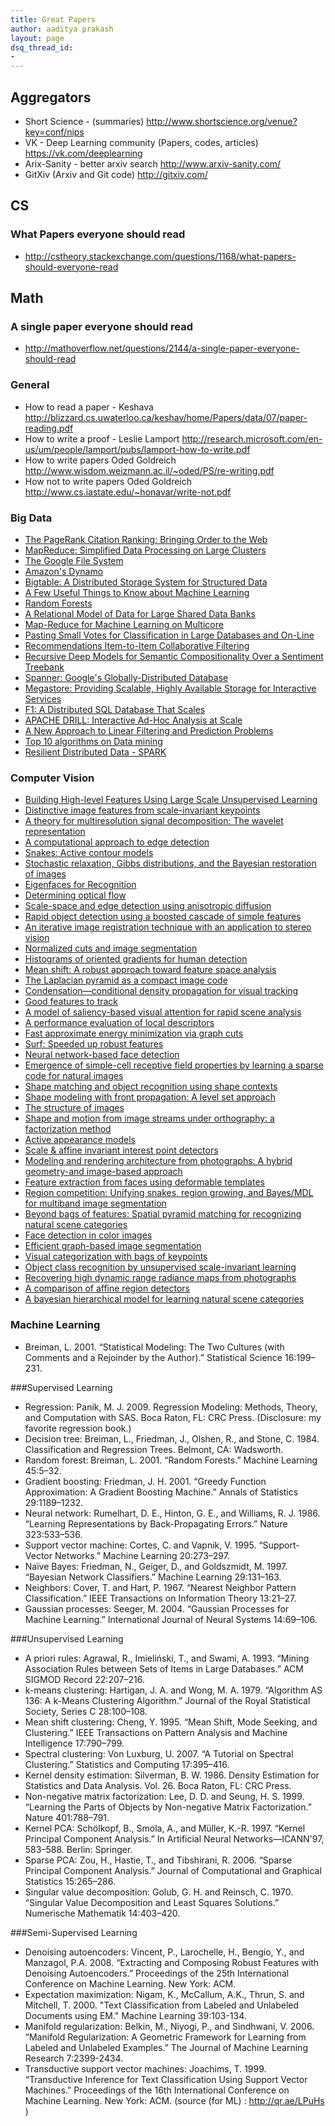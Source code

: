```yaml
---
title: Great Papers
author: aaditya prakash
layout: page
dsq_thread_id:
- 
---
```


## Aggregators
 * Short Science - (summaries) <http://www.shortscience.org/venue?key=conf/nips>
 * VK - Deep Learning community (Papers, codes, articles) <https://vk.com/deeplearning>
 * Arix-Sanity - better arxiv search <http://www.arxiv-sanity.com/>
 * GitXiv (Arxiv and Git code) <http://gitxiv.com/>

## CS
### What Papers everyone should read
  * <http://cstheory.stackexchange.com/questions/1168/what-papers-should-everyone-read>

## Math
### A single paper everyone should read
  * <http://mathoverflow.net/questions/2144/a-single-paper-everyone-should-read>


### General
  * How to read a paper - Keshava <http://blizzard.cs.uwaterloo.ca/keshav/home/Papers/data/07/paper-reading.pdf>
  * How to write a proof - Leslie Lamport <http://research.microsoft.com/en-us/um/people/lamport/pubs/lamport-how-to-write.pdf>
  * How to write papers Oded Goldreich <http://www.wisdom.weizmann.ac.il/~oded/PS/re-writing.pdf>
  * How not to write papers Oded Goldreich <http://www.cs.iastate.edu/~honavar/write-not.pdf>

### Big Data
  * [The PageRank Citation Ranking: Bringing Order to the Web](http://ilpubs.stanford.edu:8090/422/)
  * [MapReduce: Simplified Data Processing on Large Clusters](http://research.google.com/archive/mapreduce.html)
  * [The Google File System](http://research.google.com/archive/gfs.html)
  * [Amazon's Dynamo](http://www.allthingsdistributed.com/2007/10/amazons_dynamo.html)
  * [Bigtable: A Distributed Storage System for Structured Data](http://research.google.com/archive/bigtable.html)
  * [A Few Useful Things to Know about Machine Learning](http://homes.cs.washington.edu/~pedrod/papers/cacm12.pdf)
  * [Random Forests](http://oz.berkeley.edu/~breiman/randomforest2001.pdf)
  * [A Relational Model of Data for Large Shared Data Banks](http://www.seas.upenn.edu/~zives/03f/cis550/codd.pdf)
  * [Map-Reduce for Machine Learning on Multicore](http://machinelearning.wustl.edu/mlpapers/paper_files/NIPS2006_725.pdf)
  * [Pasting Small Votes for Classification in Large Databases and On-Line](http://sci2s.ugr.es/keel/pdf/algorithm/articulo/1999-ML-Breiman-Pasting%20Small%20Votes%20for%20Classification%20in%20Large%20Databases%20and%20On-Line.pdf)
  * [Recommendations Item-to-Item Collaborative Filtering](http://www.win.tue.nl/~laroyo/2L340/resources/Amazon-Recommendations.pdf)
  * [Recursive Deep Models for Semantic Compositionality Over a Sentiment Treebank](http://nlp.stanford.edu/~socherr/EMNLP2013_RNTN.pdf)
  * [Spanner: Google's Globally-Distributed Database](http://research.google.com/archive/spanner.html)
  * [Megastore: Providing Scalable, Highly Available Storage for Interactive Services](http://research.google.com/pubs/pub36971.html)
  * [F1: A Distributed SQL Database That Scales](http://research.google.com/pubs/pub41344.html)
  * [APACHE DRILL: Interactive Ad-Hoc Analysis at Scale](http://online.liebertpub.com/doi/pdfplus/10.1089/big.2013.0011)
  * [A New Approach to Linear Filtering and Prediction Problems](http://www.cs.unc.edu/~welch/kalman/media/pdf/Kalman1960.pdf)
  * [Top 10 algorithms on Data mining](http://www.cs.umd.edu/~samir/498/10Algorithms-08.pdf)
  * [Resilient Distributed Data - SPARK](https://www.cs.berkeley.edu/~matei/papers/2012/nsdi_spark.pdf)

### Computer Vision
  * [ Building High-level Features Using Large Scale Unsupervised Learning](http://arxiv.org/pdf/1112.6209.pdf)
  * [ Distinctive image features from scale-invariant keypoints](http://www.springerlink.com/index/H4L02691327PX768.pdf)
  * [ A theory for multiresolution signal decomposition: The wavelet representation](http://ieeexplore.ieee.org/xpls/abs_all.jsp?arnumber=192463)
  * [ A computational approach to edge detection](http://ieeexplore.ieee.org/xpls/abs_all.jsp?arnumber=4767851)
  * [ Snakes: Active contour models](http://www.springerlink.com/index/q7g93335q86604x6.pdf)
  * [ Stochastic relaxation, Gibbs distributions, and the Bayesian restoration of images](http://ieeexplore.ieee.org/xpls/abs_all.jsp?arnumber=4767596)
  * [ Eigenfaces for Recognition](http://www.mitpressjournals.org/doi/abs/10.1162/jocn.1991.3.1.71)
  * [ Determining optical flow](http://www.sciencedirect.com/science/article/pii/0004370281900242)
  * [ Scale-space and edge detection using anisotropic diffusion](http://scholar.google.com/citations?view_op=view_citation&amp;hl=en&amp;user=j29kMCwAAAAJ&amp;citation_for_view=j29kMCwAAAAJ:u5HHmVD_uO8C)
  * [ Rapid object detection using a boosted cascade of simple features](http://scholar.google.com/citations?view_op=view_citation&amp;hl=en&amp;user=G2-nFaIAAAAJ&amp;citation_for_view=G2-nFaIAAAAJ:u5HHmVD_uO8C)
  * [ An iterative image registration technique with an application to stereo vision](http://www.ri.cmu.edu/pub_files/pub3/lucas_bruce_d_1981_1/lucas_bruce_d_1981_1.ps.gz)
  * [ Normalized cuts and image segmentation](http://scholar.google.com/citations?view_op=view_citation&amp;hl=en&amp;user=oY9R5YQAAAAJ&amp;citation_for_view=oY9R5YQAAAAJ:BqipwSGYUEgC)
  * [ Histograms of oriented gradients for human detection](http://ieeexplore.ieee.org/xpls/abs_all.jsp?arnumber=1467360)
  * [ Mean shift: A robust approach toward feature space analysis](http://ieeexplore.ieee.org/xpls/abs_all.jsp?arnumber=1000236)
  * [ The Laplacian pyramid as a compact image code](http://ieeexplore.ieee.org/xpls/abs_all.jsp?arnumber=1095851)
  * [ Condensation—conditional density propagation for visual tracking](http://www.springerlink.com/index/xl887466h454318k.pdf)
  * [ Good features to track](http://ieeexplore.ieee.org/xpls/abs_all.jsp?arnumber=323794)
  * [ A model of saliency-based visual attention for rapid scene analysis](http://ieeexplore.ieee.org/xpls/abs_all.jsp?arnumber=730558)
  * [ A performance evaluation of local descriptors](http://scholar.google.com/citations?view_op=view_citation&amp;hl=en&amp;user=IvqCXP4AAAAJ&amp;citation_for_view=IvqCXP4AAAAJ:u5HHmVD_uO8C)
  * [ Fast approximate energy minimization via graph cuts](http://scholar.google.com/citations?view_op=view_citation&amp;hl=en&amp;user=r5QkMysAAAAJ&amp;citation_for_view=r5QkMysAAAAJ:u5HHmVD_uO8C)
  * [ Surf: Speeded up robust features](http://www.springerlink.com/index/E580H2K58434P02K.pdf)
  * [ Neural network-based face detection](http://ieeexplore.ieee.org/xpls/abs_all.jsp?arnumber=655647)
  * [ Emergence of simple-cell receptive field properties by learning a sparse code for natural images](http://redwood.psych.cornell.edu/papers/olshausen_field_nature_1996.pdf)
  * [ Shape matching and object recognition using shape contexts](http://scholar.google.com/citations?view_op=view_citation&amp;hl=en&amp;user=oY9R5YQAAAAJ&amp;citation_for_view=oY9R5YQAAAAJ:GnPB-g6toBAC)
  * [ Shape modeling with front propagation: A level set approach](http://scholar.google.com/scholar?hl=en&amp;q=Shape+modeling+with+front+propagation%3A+A+level+set+approach&amp;btnG=&amp;as_sdt=1%2C22&amp;as_sdtp=)
  * [ The structure of images](http://www.springerlink.com/index/N4311327HR414P7J.pdf)
  * [ Shape and motion from image streams under orthography: a factorization method](http://www.springerlink.com/index/Q3546R1363324L8R.pdf)
  * [ Active appearance models](http://ieeexplore.ieee.org/xpls/abs_all.jsp?arnumber=927467)
  * [ Scale &amp; affine invariant interest point detectors](http://scholar.google.com/citations?view_op=view_citation&amp;hl=en&amp;user=IvqCXP4AAAAJ&amp;citation_for_view=IvqCXP4AAAAJ:u-x6o8ySG0sC)
  * [ Modeling and rendering architecture from photographs: A hybrid geometry-and image-based approach](http://scholar.google.com/citations?view_op=view_citation&amp;hl=en&amp;user=oY9R5YQAAAAJ&amp;citation_for_view=oY9R5YQAAAAJ:O3NaXMp0MMsC)
  * [ Feature extraction from faces using deformable templates](http://www.springerlink.com/index/TP404612X8171265.pdf)
  * [ Region competition: Unifying snakes, region growing, and Bayes/MDL for multiband image segmentation](http://scholar.google.com/citations?view_op=view_citation&amp;hl=en&amp;user=Al8dyb4AAAAJ&amp;citation_for_view=Al8dyb4AAAAJ:BqipwSGYUEgC)
  * [ Beyond bags of features: Spatial pyramid matching for recognizing natural scene categories](http://scholar.google.com/citations?view_op=view_citation&amp;hl=en&amp;user=xKOEaRoAAAAJ&amp;citation_for_view=xKOEaRoAAAAJ:u5HHmVD_uO8C)
  * [ Face detection in color images](http://ieeexplore.ieee.org/xpls/abs_all.jsp?arnumber=1000242)
  * [ Efficient graph-based image segmentation](http://www.springerlink.com/index/n8110427355x2312.pdf)
  * [ Visual categorization with bags of keypoints](http://217.109.185.161/layout/set/print/content/download/20785/148346/file/2004_010.pdf)
  * [ Object class recognition by unsupervised scale-invariant learning](http://scholar.google.com/citations?view_op=view_citation&amp;hl=en&amp;user=j29kMCwAAAAJ&amp;citation_for_view=j29kMCwAAAAJ:u-x6o8ySG0sC)
  * [ Recovering high dynamic range radiance maps from photographs](http://scholar.google.com/citations?view_op=view_citation&amp;hl=en&amp;user=oY9R5YQAAAAJ&amp;citation_for_view=oY9R5YQAAAAJ:ns9cj8rnVeAC)
  * [ A comparison of affine region detectors](http://scholar.google.com/citations?view_op=view_citation&amp;hl=en&amp;user=IvqCXP4AAAAJ&amp;citation_for_view=IvqCXP4AAAAJ:2osOgNQ5qMEC)
  * [ A bayesian hierarchical model for learning natural scene categories](http://ieeexplore.ieee.org/xpls/abs_all.jsp?arnumber=1467486)

### Machine Learning

  * Breiman, L. 2001. “Statistical Modeling: The Two Cultures (with Comments and a Rejoinder by the Author).” Statistical Science 16:199–231.

###Supervised Learning

  * Regression:	Panik, M. J. 2009. Regression Modeling: Methods, Theory, and Computation with SAS. Boca Raton, FL: CRC Press. (Disclosure: my favorite regression book.)
  * Decision tree:	Breiman, L., Friedman, J., Olshen, R., and Stone, C. 1984. Classification and Regression Trees. Belmont, CA: Wadsworth.
  * Random forest:	Breiman, L. 2001. “Random Forests.” Machine Learning 45:5–32.
  * Gradient boosting:	Friedman, J. H. 2001. “Greedy Function Approximation: A Gradient Boosting Machine.” Annals of Statistics 29:1189–1232.
  * Neural network:	Rumelhart, D. E., Hinton, G. E., and Williams, R. J. 1986. “Learning Representations by Back-Propagating Errors.” Nature 323:533–536.
  * Support vector machine:	Cortes, C. and Vapnik, V. 1995. “Support-Vector Networks.” Machine Learning 20:273–297.
  * Naïve Bayes:	Friedman, N., Geiger, D., and Goldszmidt, M. 1997. “Bayesian Network Classifiers.” Machine Learning 29:131–163.
  * Neighbors:	Cover, T. and Hart, P. 1967. “Nearest Neighbor Pattern Classification.” IEEE Transactions on Information Theory 13:21–27.
  * Gaussian processes:	Seeger, M. 2004. “Gaussian Processes for Machine Learning.” International Journal of Neural Systems 14:69–106.
  
###Unsupervised Learning

  * A priori rules:	Agrawal, R., Imieliński, T., and Swami, A. 1993. “Mining Association Rules between Sets of Items in Large Databases.” ACM SIGMOD Record 22:207–216.
  * k-means clustering:	Hartigan, J. A. and Wong, M. A. 1979. “Algorithm AS 136: A k-Means Clustering Algorithm.” Journal of the Royal Statistical Society, Series C  28:100–108.
  * Mean shift clustering:	Cheng, Y. 1995. “Mean Shift, Mode Seeking, and Clustering.” IEEE Transactions on Pattern Analysis and Machine Intelligence 17:790–799.
  * Spectral clustering:	Von Luxburg, U. 2007. “A Tutorial on Spectral Clustering.” Statistics and Computing 17:395–416.
  * Kernel density estimation:	Silverman, B. W. 1986. Density Estimation for Statistics and Data Analysis. Vol. 26. Boca Raton, FL: CRC Press.
  * Non-negative matrix factorization:	Lee, D. D. and Seung, H. S. 1999. “Learning the Parts of Objects by Non-negative Matrix Factorization.” Nature 401:788–791.
  * Kernel PCA:	Schölkopf, B., Smola, A., and Müller, K.-R. 1997. “Kernel Principal Component Analysis.” In Artificial Neural Networks—ICANN'97, 583–588. Berlin: Springer.
  * Sparse PCA:	Zou, H., Hastie, T., and Tibshirani, R. 2006. “Sparse Principal Component Analysis.” Journal of Computational and Graphical Statistics 15:265–286.
  * Singular value decomposition:	Golub, G. H. and Reinsch, C. 1970. “Singular Value Decomposition and Least Squares Solutions.” Numerische Mathematik 14:403–420.
  
###Semi-Supervised Learning

  * Denoising autoencoders: Vincent, P., Larochelle, H., Bengio, Y., and Manzagol, P.A. 2008. “Extracting and Composing Robust Features with Denoising Autoencoders.” Proceedings of the 25th International Conference on Machine Learning. New York: ACM.
  * Expectation maximization:	Nigam, K., McCallum, A.K., Thrun, S. and Mitchell, T.  2000. "Text Classification from Labeled and Unlabeled Documents using EM." Machine Learning 39:103-134.
  * Manifold regularization:	Belkin, M., Niyogi, P., and Sindhwani, V. 2006. “Manifold Regularization: A Geometric Framework for Learning from Labeled and Unlabeled Examples.” The Journal of Machine Learning Research 7:2399-2434.
  * Transductive support vector machines:	Joachims, T. 1999. “Transductive Inference for Text Classification Using Support Vector Machines.” Proceedings of the 16th International Conference on Machine Learning. New York: ACM.
      (source (for ML) : http://qr.ae/LPuHs ) 
